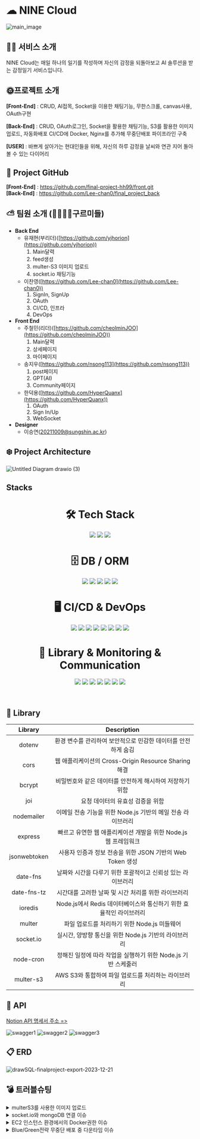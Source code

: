 # ☁ NINE Cloud
![main_image](https://github.com/Lee-chan0/nomyproject/assets/147553654/7d067198-cbd1-4824-abca-4de724fd2d07)
## ✍🏻 서비스 소개
NINE Cloud는 매일 하나의 일기를 작성하며 자신의 감정을 되돌아보고 AI 솔루션을 받는 감정일기 서비스입니다.
## 
## 🌞프로젝트 소개
<strong>[Front-End]</strong> : CRUD, AI접목, Socket을 이용한 채팅기능, 무한스크롤, canvas사용, OAuth구현

<strong>[Back-End]</strong> : CRUD, OAuth로그인, Socket을 활용한 채팅기능, S3를 활용한 이미지 업로드, 자동화배포 CI/CD에 Docker, Nginx를 추가해 무중단배포 파이프라인 구축


<strong>[USER]</strong> : 바쁘게 살아가는 현대인들을 위해, 자신의 하루 감정을 날씨와 연관 지어 돌아볼 수 있는 다이어리
##

## 📂 Project GitHub
<strong>[Front-End]</strong> : https://github.com/final-project-hh99/front.git<br>
<strong>[Back-End]</strong> : https://github.com/Lee-chan0/final_project_back
## 

## ⛅️ 팀원 소개 (👨‍👩‍👧‍👦구르미들)

- **Back End**
  - 유재현(부리더)([https://github.com/yjhorion](https://github.com/yjhorion))
    1. Main달력
    2. feed생성
    3. multer-S3 이미지 업로드
    4. socket.io 채팅기능
  - 이찬영([https://github.com/Lee-chan0](https://github.com/Lee-chan0))
    1. SignIn, SignUp
    2. OAuth
    3. CI/CD, 인프라
    4. DevOps
- **Front End**
  - 주철민(리더)([https://github.com/cheolminJOO](https://github.com/cheolminJOO))
    1. Main달력
    2. 상세페이지
    3. 마이페이지
  - 송지우([https://github.com/nsong113](https://github.com/nsong113))
    1. post페이지
    2. GPT(AI)
    3. Community페이지
  - 한덕용([https://github.com/HyperQuanx](https://github.com/HyperQuanx))
    1. OAuth
    2. Sign In/Up
    3. WebSocket
- **Designer**
  - 이승연([20211009@sungshin.ac.kr](20211009@sungshin.ac.kr))

## ❄️ Project Architecture

![Untitled Diagram drawio (3)](https://github.com/Lee-chan0/nomyproject/assets/147553654/40f530a0-16cd-4abd-9c66-c57508d5c5d4)


## Stacks

<div align="center">
  <h1>🛠 Tech Stack</h1>
  <p>
    <img src="https://img.shields.io/badge/javascript-F0DB4F?style=for-the-badge&logo=javascript&logoColor=black">
    <img src="https://img.shields.io/badge/node.js-68A063?style=for-the-badge&logo=Node.js&logoColor=white">
    <img src="https://img.shields.io/badge/express-FF6C37?style=for-the-badge&logo=express&logoColor=white">
  </p>
</div>

<div align="center">
  <h1>🗄️ DB / ORM</h1>
  <p>
    <img src="https://img.shields.io/badge/mysql-00758F?style=for-the-badge&logo=mysql&logoColor=white">
    <img src="https://img.shields.io/badge/mongoDB-12924F?style=for-the-badge&logo=MongoDB&logoColor=white">
    <img src="https://img.shields.io/badge/AWS%20RDS-527FFF?style=for-the-badge&logo=amazonrds&logoColor=white">
    <img src="https://img.shields.io/badge/Redis-C92B2B?style=for-the-badge&logo=redis&logoColor=white">
    <img src="https://img.shields.io/badge/Prisma-2A7AE4?style=for-the-badge&logo=Prisma&logoColor=white">
  </p>
</div>

<div align="center">
  <h1>🖥️ CI/CD & DevOps</h1>
  <p>
    <img src="https://img.shields.io/badge/github-6E5494?style=for-the-badge&logo=github&logoColor=white">
    <img src="https://img.shields.io/badge/GitHub%20Actions-2088FF?style=for-the-badge&logo=githubactions&logoColor=white">
    <img src="https://img.shields.io/badge/AWS%20EC2-FF9900?style=for-the-badge&logo=amazonec2&logoColor=white">
    <img src="https://img.shields.io/badge/AWS%20S3-569A31?style=for-the-badge&logo=amazons3&logoColor=white">
    <img src="https://img.shields.io/badge/AWS%20CodeDeploy-FF7F00?style=for-the-badge&logo=aws&logoColor=white">
    <img src="https://img.shields.io/badge/Docker%20Compose-DA70D6?style=for-the-badge&logo=docker&logoColor=white">
    <img src="https://img.shields.io/badge/Docker-2496ED?style=for-the-badge&logo=docker&logoColor=white">
    <img src="https://img.shields.io/badge/Nginx-009639?style=for-the-badge&logo=nginx&logoColor=white">
  </p>
</div>

<div align="center">
  <h1>📜 Library & Monitoring & Communication</h1>
  <p>
    <img src="https://img.shields.io/badge/socket.io-FF4081?style=for-the-badge&logo=socket.io&logoColor=white">
    <img src="https://img.shields.io/badge/JWT-00B2A9?style=for-the-badge&logo=jsonwebtokens&logoColor=white">
    <img src="https://img.shields.io/badge/Swagger-E3E569?style=for-the-badge&logo=swagger&logoColor=white">
    <img src="https://img.shields.io/badge/Grafana-F46800?style=for-the-badge&logo=grafana&logoColor=white">
    <img src="https://img.shields.io/badge/Jest-C21325?style=for-the-badge&logo=jest&logoColor=white">
    <img src="https://img.shields.io/badge/Notion-8B8B8B?style=for-the-badge&logo=notion&logoColor=white">
    <img src="https://img.shields.io/badge/Slack-E01E5A?style=for-the-badge&logo=slack&logoColor=white">
  </p>
  <br>
</div>

## 📜 Library

|      Library       |                                 Description                                  |
|:------------------:|:----------------------------------------------------------------------------:|
|      dotenv       |        환경 변수를 관리하여 보안적으로 민감한 데이터를 안전하게 숨김         |
|       cors        |           웹 애플리케이션의 Cross-Origin Resource Sharing 해결               |
|      bcrypt       |          비밀번호와 같은 데이터를 안전하게 해시하여 저장하기 위함           |
|        joi        |                      요청 데이터의 유효성 검증을 위함                        |
|    nodemailer     |           이메일 전송 기능을 위한 Node.js 기반의 메일 전송 라이브러리          |
|      express      |      빠르고 유연한 웹 애플리케이션 개발을 위한 Node.js 웹 프레임워크        |
|   jsonwebtoken    |        사용자 인증과 정보 전송을 위한 JSON 기반의 Web Token 생성            |
|     date-fns      |          날짜와 시간을 다루기 위한 포괄적이고 신뢰성 있는 라이브러리         |
|   date-fns-tz     |               시간대를 고려한 날짜 및 시간 처리를 위한 라이브러리             |
|     ioredis       |         Node.js에서 Redis 데이터베이스와 통신하기 위한 효율적인 라이브러리     |
|      multer       |               파일 업로드를 처리하기 위한 Node.js 미들웨어                  |
|    socket.io      |             실시간, 양방향 통신을 위한 Node.js 기반의 라이브러리            |
|     node-cron     |        정해진 일정에 따라 작업을 실행하기 위한 Node.js 기반 스케줄러         |
|     multer-s3     |             AWS S3와 통합하여 파일 업로드를 처리하는 라이브러리              |


## 🔎 API

[Notion API 명세서 주소 => ](https://www.notion.so/API-22f9456b7c254576b2a9cbc101c603d1)


![swagger1](https://github.com/Lee-chan0/nomyproject/assets/147553654/f06f41de-537a-4d8d-9bea-c63504c528d4)
![swagger2](https://github.com/Lee-chan0/nomyproject/assets/147553654/ee1a0c9a-fd82-4bec-aa53-fe660985500a)
![swagger3](https://github.com/Lee-chan0/nomyproject/assets/147553654/0d736c5e-6d8b-4028-ab28-0bc2d487d258)


## 📋 ERD

![drawSQL-finalproject-export-2023-12-21](https://github.com/Lee-chan0/nomyproject/assets/147553654/7d32127c-9894-4246-89a4-8a10541385b8)


## 💣 트러블슈팅
<details>
<summary>multerS3를 사용한 이미지 업로드</summary>
❗ 문제 상황 : multerS3로 bucket에 Image uploadthis.client.send is not a function 에러가 발생<br>
❗ 기존 설정의 문제점<br>
  - 코드상의 문제를 의심했으나, 코드상엔 문제가 없는것을 확인했습니다.<br>
  - 이후 multer-s3와 aws-sdk모듈이 서로 호환되는 버전이어야 한다는것을 알게됐습니다.
✅ 버전 업데이트
  - npm을 사용하여, 서로 호환되는 버전으로 업데이트해줌으로써 해결했습니다.
  
```javascript
// package.json
...
"aws-sdk" : "^2.1520.0",
"multer-s3" : "^3.0.1",
...
```
</details>

<details>
<summary>socket.io와 mongoDB 연결 이슈</summary>
❗ 문제상황 : socket을 기존 DB가 아닌, mongoDB에 따로 연결하여 사용하려 할때, timeout에러가 발생하면서 채팅이 연결되지않은 현상발생<br>
❗ 문제 해결 접근<br>
- local환경에서 .env의 값과 mongoDB자체의 connection에러가 없는것을 확인했습니다. <br>
- app.js(서버 실행 파일)에서 mongoDB가 연결되기 이전에 router에서 접근이 이루어지는지도 확인했으나 문제가 없었습니다. <br>
- GitActions에는 정상적으로 secrets변수가 .env파일에 할당되는것을 확인했지만, 자동화 배포도중 docker-compose를 사용한 빌드과정에서 .env파일이 업데이트 되지 않았습니다. <br>
- 배포가 되는 ec2서버에 .env파일을 확인해보니, 정상적으로 .env파일에 mongoDB 연결에 필요한 변수가 업데이트되지 않는것을 확인했습니다.<br>
  
✅ 문제해결<br>
- docker-compose를 통해 빌드되는 과정에서 string으로 이루어진 환경변수는 “”로 감싸주지 않으면 .env파일에 업데이트되지 않는것을 확인했고, 문자열 처리를 해주자 정상적으로 .env파일에 업데이트 되었습니다.


</details>

<details>
<summary>EC2 인스턴스 환경에서의 Docker권한 이슈</summary>
❗문제 상황 : docker를 사용했을때, connect: permission denied 가 생겨 docker 사용 불가<br>
✅ 문제 해결 접근<br>
1. 에러원인 분석 : 해당 error message를 구글링하여 비슷한 사례를 찾아보니, docker가 group에 속해있지 않기때문임을 알게됐습니다.<br>
2. 해결 방법 : docker gruop이 추가되지 않았고, 해당 group에 로그인 중인 유저가 추가되어 있지 않았기 때문이라는것을 알게되어, <br>
  
```javascript
//ec2 인스턴스 환경(ubuntu)
sudo groupadd docker
sudo usermod -aG docker $USER
```
이후, exit명령어 혹은 newgrp docker 명령어로 적용해주었습니다.<br>
</details>

<details>
<summary>Blue/Green전략 무중단 배포 중 다운타임 이슈</summary>
❗ 문제 상황 : ‘무중단 배포’이지만, 서버가 항상 잠깐 꺼졌다가 켜져서 ‘다운타임’이 발생하여, 무중단 배포 전략에 치명적인 에러였습니다. (502 Bad Gateway)<br>
✅ 원인 파악 및 해결 방법 : 서버의 (Nginx)502 Bad Gateway 발생<br>
1. 헬스체크 엔드포인트 구현

```javascript
// health체크 엔드포인트
app.get("/health", (req, res) => {
  const isServerOnline = true;

  const serverStartTime = new Date().toISOString();

  const cpuUsage = os.loadavg()[0]; 
  const totalMemory = os.totalmem();
  const freeMemory = os.freemem();
  const usedMemory = totalMemory - freeMemory;

  const diskInfo = os.cpus(); 
  

  const healthStatus = {
    serverStatus: isServerOnline ? "Online" : "Offline",
    serverStartTime: serverStartTime,
    cpuUsage: cpuUsage,
    memoryUsage: {
      total: totalMemory,
      used: usedMemory,
      free: freeMemory,
    },
    diskSpace: diskInfo,
  };
  if (isServerOnline) {
    res.status(200).json(healthStatus);
  } else {
    res.status(503).json({ serverStatus: "Offline" });
  }
});
```
해당 엔드포인트로 서버가 Online인지, Offline인지 체크가 가능합니다. <br>

2. docker-compose.yml파일에 자동화 헬스체크 코드 추가<br>

```javascript
  blue:
    build: .
    restart: always
    healthcheck:
      test: ["CMD", "curl", "-f", "https://astraiosissda.shop/health"]
      interval: 30s
      timeout: 10s
      retries: 5
```
30초에 한번씩 서버의 해당 엔드포인트에 요청을 보내어 헬스체크를 진행하고, 5번의 재시도를 합니다.<br>

3. docker실행파일인, ./deploy파일 수정<br>

```javascript
#!/bin/bash

CURRENT=$(docker ps --format '{{.Names}}' | grep -oE 'finalcicd_(blue|green)_1' | head -n 1 | cut -d'_' -f2)

echo "Current container: $CURRENT"

if [ "$CURRENT" == "blue" ]; then
    docker-compose up -d --build green

    echo "Green Container 헬스 체크"
    HEALTH_CHECK() {
        local retries=0
        until [ $retries -ge 3 ]; do
            if curl --connect-timeout 3 --max-time 3 -f https://astraiosissda.shop/health; then
                echo "Green Container 헬스 체크 성공 / 트래픽 전환"
                return 0
            else
                retries=$((retries+1))
                echo "헬스 체크 실패 5초뒤 다시 시도"
                sleep 5
            fi
        done
        echo "헬스 체크 실패 기존 컨테이너로 롤백"
        docker-compose stop green
        exit 1
    }

    HEALTH_CHECK

    sed -i 's/blue:3000/green:3000/' ./nginx.conf
    docker-compose restart nginx


    docker-compose stop blue

elif [ "$CURRENT" == "green" ]; then
    docker-compose up -d --build blue

    echo "Blue Container 헬스 체크"
    HEALTH_CHECK() {
        local retries=0
        until [ $retries -ge 3 ]; do
            if curl --connect-timeout 3 --max-time 3 -f https://astraiosissda.shop/health; then
                echo "Blue Container 헬스 체크 성공 / 트래픽 전환"
                return 0
            else
                retries=$((retries+1))
                echo "헬스 체크 실패 5초뒤 다시 시도"
                sleep 5
            fi
        done
        echo "헬스 체크 실패 기존 컨테이너로 롤백"
        docker-compose stop blue
        exit 1
    }

    HEALTH_CHECK

    sed -i 's/green:3000/blue:3000/' ./nginx.conf
    docker-compose restart nginx

    docker-compose stop green
fi
```
해당 파일로, 현재 실행중인 컨테이너를 확인하고, 새롭게 빌드한 컨테이너의 헬스체크를 진행한뒤, 헬스체크에 실패했다면, 기존 컨테이너로 롤백,<br> 헬스체크에 성공했다면, nginx를 활용해 트래픽을 전환하며, 새로운 컨테이너를 up하고 기존 컨테이너를 down시킵니다.<br>
✅ 결과 : 이후, 서버가 끊김없이 버전에 따라 배포가 잘 진행되었고, 다운타임현상을 해결할 수 있었습니다.
</details>
